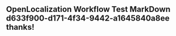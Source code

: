 <properties
ms.topic="hero-topic"
ms.test1="hero-topic"
ms.test2="test"/>

## OpenLocalization Workflow Test MarkDown d633f900-d171-4f34-9442-a1645840a8ee thanks!
